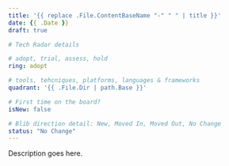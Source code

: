 ```yaml
---
title: '{{ replace .File.ContentBaseName "-" " " | title }}'
date: {{ .Date }}
draft: true

# Tech Radar details

# adopt, trial, assess, hold
ring: adopt

# tools, tehcniques, platforms, languages & frameworks
quadrant: '{{ .File.Dir | path.Base }}'

# First time on the board?
isNew: false

# Blib direction detail: New, Moved In, Moved Out, No Change
status: "No Change"
---
```


Description goes here.
